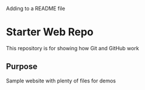 Adding to a README file

# Starter Web Repo

This repository is for showing how Git and GitHub work

## Purpose

Sample website with plenty of files for demos